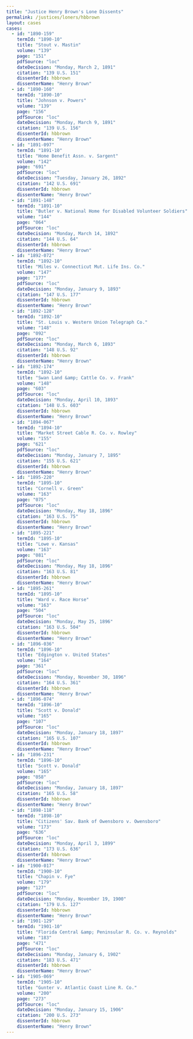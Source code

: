 ```yaml
---
title: "Justice Henry Brown's Lone Dissents"
permalink: /justices/loners/hbbrown
layout: cases
cases:
  - id: "1890-159"
    termId: "1890-10"
    title: "Stout v. Mastin"
    volume: "139"
    page: "151"
    pdfSource: "loc"
    dateDecision: "Monday, March 2, 1891"
    citation: "139 U.S. 151"
    dissenterId: hbbrown
    dissenterName: "Henry Brown"
  - id: "1890-160"
    termId: "1890-10"
    title: "Johnson v. Powers"
    volume: "139"
    page: "156"
    pdfSource: "loc"
    dateDecision: "Monday, March 9, 1891"
    citation: "139 U.S. 156"
    dissenterId: hbbrown
    dissenterName: "Henry Brown"
  - id: "1891-097"
    termId: "1891-10"
    title: "Home Benefit Assn. v. Sargent"
    volume: "142"
    page: "691"
    pdfSource: "loc"
    dateDecision: "Tuesday, January 26, 1892"
    citation: "142 U.S. 691"
    dissenterId: hbbrown
    dissenterName: "Henry Brown"
  - id: "1891-148"
    termId: "1891-10"
    title: "Butler v. National Home for Disabled Volunteer Soldiers"
    volume: "144"
    page: "064"
    pdfSource: "loc"
    dateDecision: "Monday, March 14, 1892"
    citation: "144 U.S. 64"
    dissenterId: hbbrown
    dissenterName: "Henry Brown"
  - id: "1892-072"
    termId: "1892-10"
    title: "Miles v. Connecticut Mut. Life Ins. Co."
    volume: "147"
    page: "177"
    pdfSource: "loc"
    dateDecision: "Monday, January 9, 1893"
    citation: "147 U.S. 177"
    dissenterId: hbbrown
    dissenterName: "Henry Brown"
  - id: "1892-128"
    termId: "1892-10"
    title: "St. Louis v. Western Union Telegraph Co."
    volume: "148"
    page: "092"
    pdfSource: "loc"
    dateDecision: "Monday, March 6, 1893"
    citation: "148 U.S. 92"
    dissenterId: hbbrown
    dissenterName: "Henry Brown"
  - id: "1892-174"
    termId: "1892-10"
    title: "Swan Land &amp; Cattle Co. v. Frank"
    volume: "148"
    page: "603"
    pdfSource: "loc"
    dateDecision: "Monday, April 10, 1893"
    citation: "148 U.S. 603"
    dissenterId: hbbrown
    dissenterName: "Henry Brown"
  - id: "1894-067"
    termId: "1894-10"
    title: "Market Street Cable R. Co. v. Rowley"
    volume: "155"
    page: "621"
    pdfSource: "loc"
    dateDecision: "Monday, January 7, 1895"
    citation: "155 U.S. 621"
    dissenterId: hbbrown
    dissenterName: "Henry Brown"
  - id: "1895-220"
    termId: "1895-10"
    title: "Cornell v. Green"
    volume: "163"
    page: "075"
    pdfSource: "loc"
    dateDecision: "Monday, May 18, 1896"
    citation: "163 U.S. 75"
    dissenterId: hbbrown
    dissenterName: "Henry Brown"
  - id: "1895-221"
    termId: "1895-10"
    title: "Lowe v. Kansas"
    volume: "163"
    page: "081"
    pdfSource: "loc"
    dateDecision: "Monday, May 18, 1896"
    citation: "163 U.S. 81"
    dissenterId: hbbrown
    dissenterName: "Henry Brown"
  - id: "1895-261"
    termId: "1895-10"
    title: "Ward v. Race Horse"
    volume: "163"
    page: "504"
    pdfSource: "loc"
    dateDecision: "Monday, May 25, 1896"
    citation: "163 U.S. 504"
    dissenterId: hbbrown
    dissenterName: "Henry Brown"
  - id: "1896-036"
    termId: "1896-10"
    title: "Edgington v. United States"
    volume: "164"
    page: "361"
    pdfSource: "loc"
    dateDecision: "Monday, November 30, 1896"
    citation: "164 U.S. 361"
    dissenterId: hbbrown
    dissenterName: "Henry Brown"
  - id: "1896-074"
    termId: "1896-10"
    title: "Scott v. Donald"
    volume: "165"
    page: "107"
    pdfSource: "loc"
    dateDecision: "Monday, January 18, 1897"
    citation: "165 U.S. 107"
    dissenterId: hbbrown
    dissenterName: "Henry Brown"
  - id: "1896-231"
    termId: "1896-10"
    title: "Scott v. Donald"
    volume: "165"
    page: "058"
    pdfSource: "loc"
    dateDecision: "Monday, January 18, 1897"
    citation: "165 U.S. 58"
    dissenterId: hbbrown
    dissenterName: "Henry Brown"
  - id: "1898-118"
    termId: "1898-10"
    title: "Citizens' Sav. Bank of Owensboro v. Owensboro"
    volume: "173"
    page: "636"
    pdfSource: "loc"
    dateDecision: "Monday, April 3, 1899"
    citation: "173 U.S. 636"
    dissenterId: hbbrown
    dissenterName: "Henry Brown"
  - id: "1900-017"
    termId: "1900-10"
    title: "Chapin v. Fye"
    volume: "179"
    page: "127"
    pdfSource: "loc"
    dateDecision: "Monday, November 19, 1900"
    citation: "179 U.S. 127"
    dissenterId: hbbrown
    dissenterName: "Henry Brown"
  - id: "1901-129"
    termId: "1901-10"
    title: "Florida Central &amp; Peninsular R. Co. v. Reynolds"
    volume: "183"
    page: "471"
    pdfSource: "loc"
    dateDecision: "Monday, January 6, 1902"
    citation: "183 U.S. 471"
    dissenterId: hbbrown
    dissenterName: "Henry Brown"
  - id: "1905-069"
    termId: "1905-10"
    title: "Gunter v. Atlantic Coast Line R. Co."
    volume: "200"
    page: "273"
    pdfSource: "loc"
    dateDecision: "Monday, January 15, 1906"
    citation: "200 U.S. 273"
    dissenterId: hbbrown
    dissenterName: "Henry Brown"
---
```

